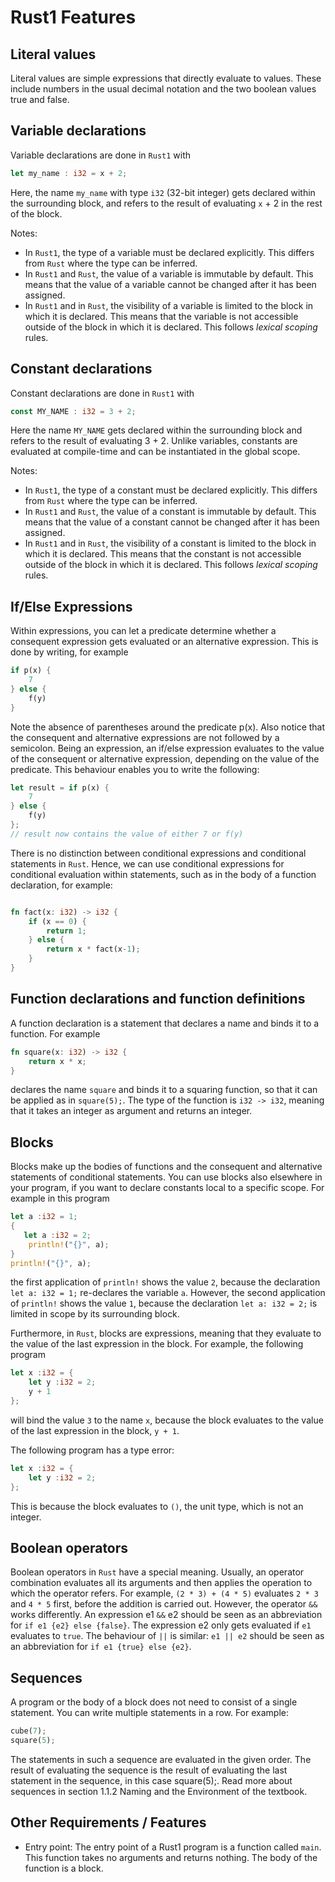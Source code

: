 # Rust1 Features

## Literal values

Literal values are simple expressions that directly evaluate to values. These include numbers in the usual decimal notation and the two boolean values true and false.

## Variable declarations

Variable declarations are done in `Rust1` with

```rust
let my_name : i32 = x + 2;
```

Here, the name `my_name` with type `i32` (32-bit integer) gets declared within the surrounding block, and refers to the result of evaluating `x` + 2 in the rest of the block.

Notes:

- In `Rust1`, the type of a variable must be declared explicitly. This differs from `Rust` where the type can be inferred.
- In `Rust1` and `Rust`, the value of a variable is immutable by default. This means that the value of a variable cannot be changed after it has been assigned.
- In `Rust1` and in `Rust`, the visibility of a variable is limited to the block in which it is declared. This means that the variable is not accessible outside of the block in which it is declared. This follows *lexical scoping* rules.

## Constant declarations

Constant declarations are done in `Rust1` with

```rust
const MY_NAME : i32 = 3 + 2;
```

Here the name `MY_NAME` gets declared within the surrounding block and refers to the result of evaluating 3 + 2. Unlike variables, constants are evaluated at compile-time and can be instantiated in the global scope.

Notes:

- In `Rust1`, the type of a constant must be declared explicitly. This differs from `Rust` where the type can be inferred.
- In `Rust1` and `Rust`, the value of a constant is immutable by default. This means that the value of a constant cannot be changed after it has been assigned.
- In `Rust1` and in `Rust`, the visibility of a constant is limited to the block in which it is declared. This means that the constant is not accessible outside of the block in which it is declared. This follows *lexical scoping* rules.

## If/Else Expressions

Within expressions, you can let a predicate determine whether a consequent expression gets evaluated or an alternative expression. This is done by writing, for example

```rust
if p(x) {
    7
} else {
    f(y)
}
```

Note the absence of parentheses around the predicate p(x). Also notice that the consequent and alternative expressions are not followed by a semicolon. Being an expression, an if/else expression evaluates to the value of the consequent or alternative expression, depending on the value of the predicate. This behaviour enables you to write the following:

```rust
let result = if p(x) {
    7
} else {
    f(y)
};
// result now contains the value of either 7 or f(y)
```

There is no distinction between conditional expressions and conditional statements in `Rust`. Hence, we can use conditional expressions for conditional evaluation within statements, such as in the body of a function declaration, for example:

```rust

fn fact(x: i32) -> i32 {
    if (x == 0) {
        return 1; 
    } else {
        return x * fact(x-1);
    }
}
```

## Function declarations and function definitions

A function declaration is a statement that declares a name and binds it to a function. For example

```rust
fn square(x: i32) -> i32 {
    return x * x;
}
```

declares the name `square` and binds it to a squaring function, so that it can be applied as in `square(5);`. The type of the function is `i32 -> i32`, meaning that it takes an integer as argument and returns an integer.

## Blocks

Blocks make up the bodies of functions and the consequent and alternative statements of conditional statements. You can use blocks also elsewhere in your program, if you want to declare constants local to a specific scope. For example in this program

```rust
let a :i32 = 1;
{
   let a :i32 = 2;
    println!("{}", a);
}
println!("{}", a);
```

the first application of `println!` shows the value `2`, because the declaration `let a: i32 = 1;` re-declares the variable `a`. However, the second application of `println!` shows the value `1`, because the declaration `let a: i32 = 2;` is limited in scope by its surrounding block.

Furthermore, in `Rust`, blocks are expressions, meaning that they evaluate to the value of the last expression in the block. For example, the following program

```rust
let x :i32 = {
    let y :i32 = 2;
    y + 1
};
```

will bind the value `3` to the name `x`, because the block evaluates to the value of the last expression in the block, `y + 1`.

The following program has a type error:

```rust
let x :i32 = {
    let y :i32 = 2;
};
```

This is because the block evaluates to `()`, the unit type, which is not an integer.

## Boolean operators

Boolean operators in `Rust` have a special meaning. Usually, an operator combination evaluates all its arguments and then applies the operation to which the operator refers. For example, `(2 * 3) + (4 * 5)` evaluates `2 * 3` and `4 * 5` first, before the addition is carried out. However, the operator `&&` works differently. An expression e1 `&&` e2 should be seen as an abbreviation for `if e1 {e2} else {false}`. The expression e2 only gets evaluated if `e1` evaluates to `true`. The behaviour of `||` is similar: `e1 || e2` should be seen as an abbreviation for `if e1 {true} else {e2}`.

## Sequences

A program or the body of a block does not need to consist of a single statement. You can write multiple statements in a row. For example:

```rust
cube(7);
square(5);
```

The statements in such a sequence are evaluated in the given order. The result of evaluating the sequence is the result of evaluating the last statement in the sequence, in this case square(5);. Read more about sequences in section 1.1.2 Naming and the Environment of the textbook.

## Other Requirements / Features

- Entry point: The entry point of a Rust1 program is a function called `main`. This function takes no arguments and returns nothing. The body of the function is a block.
